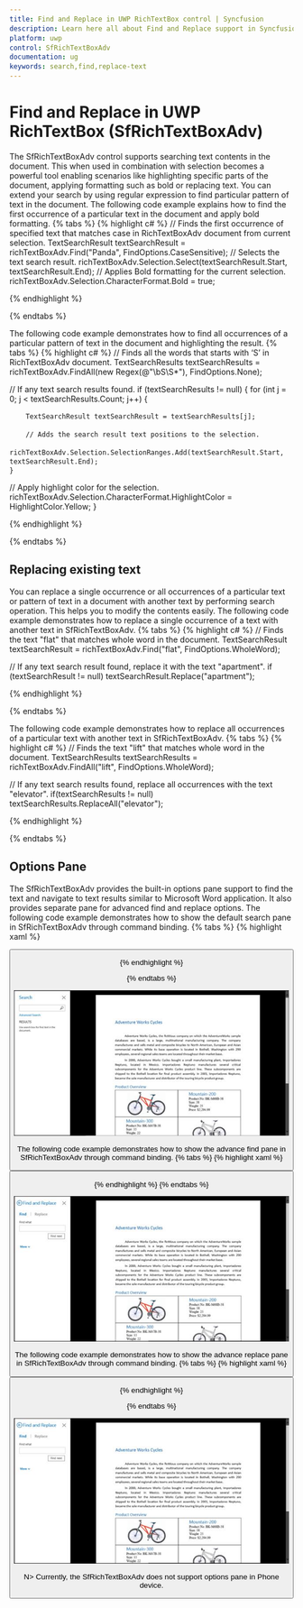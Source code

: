```yaml
---
title: Find and Replace in UWP RichTextBox control | Syncfusion
description: Learn here all about Find and Replace support in Syncfusion UWP RichTextBox (SfRichTextBoxAdv) control and more.
platform: uwp
control: SfRichTextBoxAdv
documentation: ug
keywords: search,find,replace-text
---
```

# Find and Replace in UWP RichTextBox (SfRichTextBoxAdv)

The SfRichTextBoxAdv control supports searching text contents in the document. This when used in combination with selection becomes a powerful tool enabling scenarios like highlighting specific parts of the document, applying formatting such as bold or replacing text. You can extend your search by using regular expression to find particular pattern of text in the document. 
The following code example explains how to find the first occurrence of a particular text in the document and apply bold formatting.
{% tabs %}
{% highlight c# %}
// Finds the first occurrence of specified text that matches case in RichTextBoxAdv document from current selection.
TextSearchResult textSearchResult = richTextBoxAdv.Find("Panda", FindOptions.CaseSensitive);
// Selects the text search result.
richTextBoxAdv.Selection.Select(textSearchResult.Start, textSearchResult.End);
// Applies Bold formatting for the current selection.
richTextBoxAdv.Selection.CharacterFormat.Bold = true;


{% endhighlight %}

{% endtabs %}

The following code example demonstrates how to find all occurrences of a particular pattern of text in the document and highlighting the result.
{% tabs %}
{% highlight c# %}
// Finds all the words that starts with ‘S’ in RichTextBoxAdv document.
TextSearchResults textSearchResults = richTextBoxAdv.FindAll(new Regex(@"\bS\S*"), FindOptions.None);

// If any text search results found.
if (textSearchResults != null)
{
    for (int j = 0; j < textSearchResults.Count; j++)
    {
    
        TextSearchResult textSearchResult = textSearchResults[j];

        // Adds the search result text positions to the selection.
        richTextBoxAdv.Selection.SelectionRanges.Add(textSearchResult.Start, textSearchResult.End);
    }
    
// Apply highlight color for the selection.
    richTextBoxAdv.Selection.CharacterFormat.HighlightColor = HighlightColor.Yellow;
}



{% endhighlight %}

{% endtabs %}

## Replacing existing text

You can replace a single occurrence or all occurrences of a particular text or pattern of text in a document with another text by performing search operation. This helps you to modify the contents easily.
The following code example demonstrates how to replace a single occurrence of a text with another text in SfRichTextBoxAdv.
{% tabs %}
{% highlight c# %}
// Finds the text "flat" that matches whole word in the document.
TextSearchResult textSearchResult = richTextBoxAdv.Find("flat", FindOptions.WholeWord);

// If any text search result found, replace it with the text "apartment".
if (textSearchResult != null)
    textSearchResult.Replace("apartment");


{% endhighlight %}

{% endtabs %}

The following code example demonstrates how to replace all occurrences of a particular text with another text in SfRichTextBoxAdv.
{% tabs %}
{% highlight c# %}
// Finds the text "lift" that matches whole word in the document.
TextSearchResults textSearchResults = richTextBoxAdv.FindAll("lift", FindOptions.WholeWord);

// If any text search results found, replace all occurrences with the text "elevator".
if(textSearchResults != null)
    textSearchResults.ReplaceAll("elevator");


{% endhighlight %}

{% endtabs %}

## Options Pane

The SfRichTextBoxAdv provides the built-in options pane support to find the text and navigate to text results similar to Microsoft Word application. It also provides separate pane for advanced find and replace options.
The following code example demonstrates how to show the default search pane in SfRichTextBoxAdv through command binding.
{% tabs %}
{% highlight xaml %}
<!-- Binding Button to UI Command that shows the default search pane  -->
<Button Content="Show Search Pane" Command="{Binding ElementName=richTextBoxAdv, Path=ShowOptionsPaneCommand}" />


{% endhighlight %}

{% endtabs %}

![UWP RichTextBox displays Find option](Find-and-Replace_images/Find-and-Replace_img1.jpeg)

The following code example demonstrates how to show the advance find pane in SfRichTextBoxAdv through command binding.
{% tabs %}
{% highlight xaml %}
<!-- Binding Button to UI Command that shows the advanced find pane  -->
<Button Content="Show Advanced Find Pane" Command="{Binding ElementName=richTextBoxAdv, Path=ShowOptionsPaneCommand}" CommandParameter="Find"/>


{% endhighlight %}
{% endtabs %}

![UWP RichTextBox displays Find option](Find-and-Replace_images/Find-and-Replace_img2.jpeg)

The following code example demonstrates how to show the advance replace pane in SfRichTextBoxAdv through command binding.
{% tabs %}
{% highlight xaml %}
<!-- Binding Button to UI Command that shows the advanced replace pane  -->
<Button Content="Show Advanced Replace Pane" Command="{Binding ElementName=richTextBoxAdv, Path=ShowOptionsPaneCommand}" CommandParameter="Replace"/>


{% endhighlight %}

{% endtabs %}

![UWP RichTextBox displays Find option](Find-and-Replace_images/Find-and-Replace_img3.jpeg)

N> Currently, the SfRichTextBoxAdv does not support options pane in Phone device.

